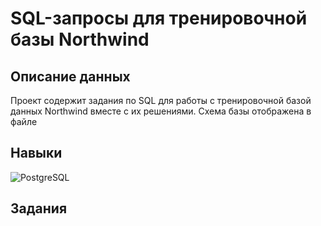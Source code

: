 # SQL-запросы для тренировочной базы Northwind

## Описание данных
Проект содержит задания по SQL для работы с тренировочной базой данных Northwind вместе с их решениями.
Схема базы отображена в файле 

## Навыки 
![PostgreSQL](https://img.shields.io/badge/-PostgreSQL-336791?style=for-the-badge&logo=postgresql&logoColor=white)

## Задания
